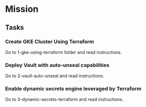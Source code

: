 # Mission

## Tasks

### Create GKE Cluster Using Terraform
Go to 1-gke-using-terraform folder and read instructions.
### Deploy Vault with auto-unseal capabilities
Go to 2-vault-auto-unseal and read instructions.
### Enable dynamic secrets engine leveraged by Terraform
Go to 3-dynamic-secrets-terraform and read instructions.